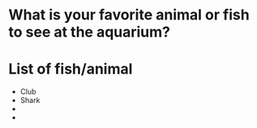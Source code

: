 # What is your favorite animal or fish to see at the aquarium?

# List of fish/animal
- Club
- Shark
-
-
